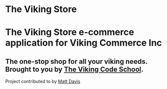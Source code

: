 The Viking Store
============

# The Viking Store e-commerce application for Viking Commerce Inc

## The one-stop shop for all your viking needs. Brought to you by [The Viking Code School](http://vikingcodeschool.com). 

Project contributed to by [Matt Davis](https://github.com/chewieee)